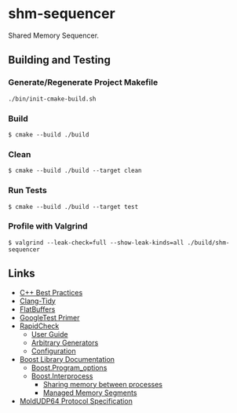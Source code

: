 # shm-sequencer

Shared Memory Sequencer.

## Building and Testing

### Generate/Regenerate Project Makefile

```
./bin/init-cmake-build.sh
```

### Build

```
$ cmake --build ./build
```

### Clean

```
$ cmake --build ./build --target clean
```

### Run Tests

```
$ cmake --build ./build --target test
```

### Profile with Valgrind

```
$ valgrind --leak-check=full --show-leak-kinds=all ./build/shm-sequencer
```

## Links

- [C++ Best Practices](https://github.com/cpp-best-practices/cppbestpractices/blob/master/00-Table_of_Contents.md)
- [Clang-Tidy](https://clang.llvm.org/extra/clang-tidy/)
- [FlatBuffers](https://flatbuffers.dev/flatbuffers_guide_use_cpp.html)
- [GoogleTest Primer](https://google.github.io/googletest/primer.html)
- [RapidCheck](https://github.com/emil-e/rapidcheck)
  - [User Guide](https://github.com/emil-e/rapidcheck/blob/master/doc/user_guide.md)
  - [Arbitrary Generators](https://github.com/emil-e/rapidcheck/blob/master/doc/generators.md#arbitrary)
  - [Configuration](https://github.com/emil-e/rapidcheck/blob/master/doc/configuration.md)
- [Boost Library Documentation](https://www.boost.org/doc/libs/)
  - [Boost.Program_options](https://www.boost.org/doc/libs/1_83_0/doc/html/program_options.html)
  - [Boost.Interprocess](https://www.boost.org/doc/libs/1_83_0/doc/html/interprocess.html)
    - [Sharing memory between processes](https://www.boost.org/doc/libs/1_83_0/doc/html/interprocess/sharedmemorybetweenprocesses.html)
    - [Managed Memory Segments](https://www.boost.org/doc/libs/1_83_0/doc/html/interprocess/managed_memory_segments.html)
- [MoldUDP64 Protocol Specification](https://www.nasdaqtrader.com/content/technicalsupport/specifications/dataproducts/moldudp64.pdf)

